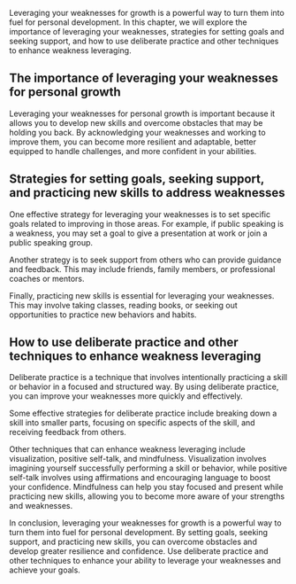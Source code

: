 
Leveraging your weaknesses for growth is a powerful way to turn them into fuel for personal development. In this chapter, we will explore the importance of leveraging your weaknesses, strategies for setting goals and seeking support, and how to use deliberate practice and other techniques to enhance weakness leveraging.

The importance of leveraging your weaknesses for personal growth
----------------------------------------------------------------

Leveraging your weaknesses for personal growth is important because it allows you to develop new skills and overcome obstacles that may be holding you back. By acknowledging your weaknesses and working to improve them, you can become more resilient and adaptable, better equipped to handle challenges, and more confident in your abilities.

Strategies for setting goals, seeking support, and practicing new skills to address weaknesses
----------------------------------------------------------------------------------------------

One effective strategy for leveraging your weaknesses is to set specific goals related to improving in those areas. For example, if public speaking is a weakness, you may set a goal to give a presentation at work or join a public speaking group.

Another strategy is to seek support from others who can provide guidance and feedback. This may include friends, family members, or professional coaches or mentors.

Finally, practicing new skills is essential for leveraging your weaknesses. This may involve taking classes, reading books, or seeking out opportunities to practice new behaviors and habits.

How to use deliberate practice and other techniques to enhance weakness leveraging
----------------------------------------------------------------------------------

Deliberate practice is a technique that involves intentionally practicing a skill or behavior in a focused and structured way. By using deliberate practice, you can improve your weaknesses more quickly and effectively.

Some effective strategies for deliberate practice include breaking down a skill into smaller parts, focusing on specific aspects of the skill, and receiving feedback from others.

Other techniques that can enhance weakness leveraging include visualization, positive self-talk, and mindfulness. Visualization involves imagining yourself successfully performing a skill or behavior, while positive self-talk involves using affirmations and encouraging language to boost your confidence. Mindfulness can help you stay focused and present while practicing new skills, allowing you to become more aware of your strengths and weaknesses.

In conclusion, leveraging your weaknesses for growth is a powerful way to turn them into fuel for personal development. By setting goals, seeking support, and practicing new skills, you can overcome obstacles and develop greater resilience and confidence. Use deliberate practice and other techniques to enhance your ability to leverage your weaknesses and achieve your goals.
